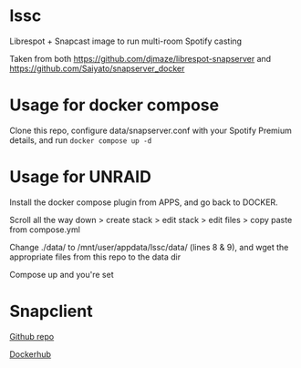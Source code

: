 # lssc
Librespot + Snapcast image to run multi-room Spotify casting

Taken from both https://github.com/djmaze/librespot-snapserver and https://github.com/Saiyato/snapserver_docker

# Usage for docker compose
Clone this repo, configure data/snapserver.conf with your Spotify Premium details, and run `docker compose up -d`

# Usage for UNRAID
Install the docker compose plugin from APPS, and go back to DOCKER.

Scroll all the way down > create stack > edit stack > edit files > copy paste from compose.yml

Change ./data/ to /mnt/user/appdata/lssc/data/ (lines 8 & 9), and wget the appropriate files from this repo to the data dir

Compose up and you're set

# Snapclient
[Github repo]([url](https://github.com/kerta1n/snapclient-docker))

[Dockerhub]([url](https://hub.docker.com/r/kertain/snapclient-docker))
